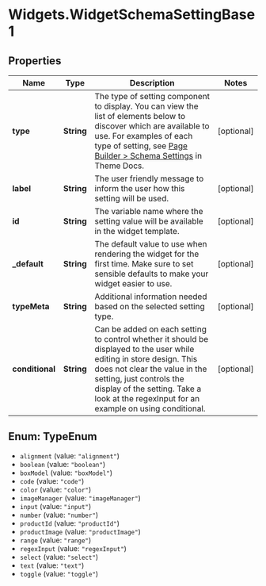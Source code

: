 # Widgets.WidgetSchemaSettingBase1

## Properties
Name | Type | Description | Notes
------------ | ------------- | ------------- | -------------
**type** | **String** | The type of setting component to display. You can view the list of elements below to discover which are available to use.  For examples of each type of setting, see [Page Builder &gt; Schema Settings](https://developer.bigcommerce.com/stencil-docs/page-builder/schema-settings/alignment) in Theme Docs. | [optional] 
**label** | **String** | The user friendly message to inform the user how this setting will be used. | [optional] 
**id** | **String** | The variable name where the setting value will be available in the widget template. | [optional] 
**_default** | **String** | The default value to use when rendering the widget for the first time. Make sure to set sensible defaults to make your widget easier to use. | [optional] 
**typeMeta** | **String** | Additional information needed based on the selected setting type. | [optional] 
**conditional** | **String** |  Can be added on each setting to control whether it should be displayed to the user while editing in store design. This does not clear the value in the setting, just controls the display of the setting. Take a look at the regexInput for an example on using conditional.  | [optional] 

<a name="TypeEnum"></a>
## Enum: TypeEnum

* `alignment` (value: `"alignment"`)
* `boolean` (value: `"boolean"`)
* `boxModel` (value: `"boxModel"`)
* `code` (value: `"code"`)
* `color` (value: `"color"`)
* `imageManager` (value: `"imageManager"`)
* `input` (value: `"input"`)
* `number` (value: `"number"`)
* `productId` (value: `"productId"`)
* `productImage` (value: `"productImage"`)
* `range` (value: `"range"`)
* `regexInput` (value: `"regexInput"`)
* `select` (value: `"select"`)
* `text` (value: `"text"`)
* `toggle` (value: `"toggle"`)

